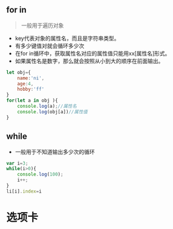 ## for in
>一般用于遍历对象
- key代表对象的属性名，而且是字符串类型。
- 有多少键值对就会循环多少次
- 在for in循环中，获取属性名对应的属性值只能用xx[属性名]形式。
- 如果属性名是数字，那么就会按照从小到大的顺序在前面输出。
```js
let obj={
    name:'ni',
    age:4,
    hobby:'ff'
}
for(let a in obj ){
    console.log(a);//属性名
    console.log(obj[a])//属性值
}
```
## while
- 一般用于不知道输出多少次的循环
```js
var i=3;
while(i>0){
    console.log(100);
    i++;
}
li[i].index=i
```
# 选项卡
